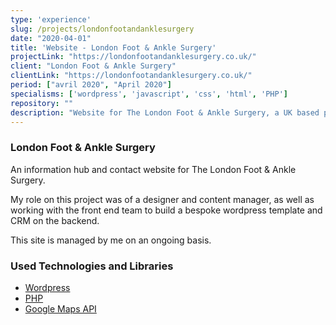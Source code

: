 ```yaml
---
type: 'experience'
slug: /projects/londonfootandanklesurgery
date: "2020-04-01"
title: 'Website - London Foot & Ankle Surgery'
projectLink: "https://londonfootandanklesurgery.co.uk/"
client: "London Foot & Ankle Surgery"
clientLink: "https://londonfootandanklesurgery.co.uk/"
period: ["avril 2020", "April 2020"]
specialisms: ['wordpress', 'javascript', 'css', 'html', 'PHP']
repository: ""
description: "Website for The London Foot & Ankle Surgery, a UK based podiatric clinic."
---
```


### London Foot & Ankle Surgery

An information hub and contact website for The London Foot & Ankle Surgery.

My role on this project was of a designer and content manager, as well as working with the front end team to build a bespoke wordpress template and CRM on the backend. 

This site is managed by me on an ongoing basis.

### Used Technologies and Libraries

- [Wordpress](https://wordpress.com/)
- [PHP](https://reactjs.org/)
- [Google Maps API](https://www.netlifycms.org/)